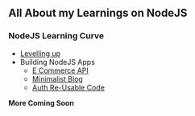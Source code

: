 ## All About my Learnings on NodeJS

### NodeJS Learning Curve
- [Levelling up]("./10DaysOfNodeJS/README.md")
- Building NodeJS Apps
    - [E Commerce API](https://github.com/Nicanor008/10-Days-Of-NodeJS/tree/master/ECommerce)
    - [Minimalist Blog]('./blog/README.md')
    - [Auth Re-Usable Code]('./Auth/README.md')

**More Coming Soon**
